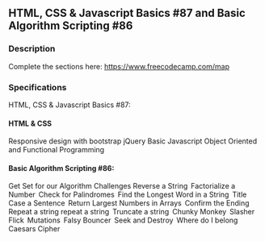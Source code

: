 <h2>HTML, CSS & Javascript Basics #87 and Basic Algorithm Scripting #86</h2>

<h3>Description</h3>

Complete the sections here: https://www.freecodecamp.com/map

<h3>Specifications</h3>

HTML, CSS & Javascript Basics #87:

 <h4>HTML & CSS</h4>
 Responsive design with bootstrap
 jQuery
 Basic Javascript
 Object Oriented and Functional Programming
 
 
<h4>Basic Algorithm Scripting #86:</h4>

 Get Set for our Algorithm Challenges
 Reverse a String 
 Factorialize a Number 
 Check for Palindromes 
 Find the Longest Word in a String 
 Title Case a Sentence 
 Return Largest Numbers in Arrays 
 Confirm the Ending 
 Repeat a string repeat a string 
 Truncate a string 
 Chunky Monkey 
 Slasher Flick 
 Mutations 
 Falsy Bouncer 
 Seek and Destroy 
 Where do I belong 
 Caesars Cipher 
